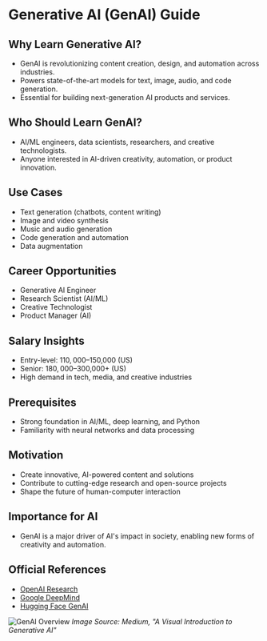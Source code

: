 # Generative AI (GenAI) Guide

## Why Learn Generative AI?
- GenAI is revolutionizing content creation, design, and automation across industries.
- Powers state-of-the-art models for text, image, audio, and code generation.
- Essential for building next-generation AI products and services.

## Who Should Learn GenAI?
- AI/ML engineers, data scientists, researchers, and creative technologists.
- Anyone interested in AI-driven creativity, automation, or product innovation.

## Use Cases
- Text generation (chatbots, content writing)
- Image and video synthesis
- Music and audio generation
- Code generation and automation
- Data augmentation

## Career Opportunities
- Generative AI Engineer
- Research Scientist (AI/ML)
- Creative Technologist
- Product Manager (AI)

## Salary Insights
- Entry-level: $110,000–$150,000 (US)
- Senior: $180,000–$300,000+ (US)
- High demand in tech, media, and creative industries

## Prerequisites
- Strong foundation in AI/ML, deep learning, and Python
- Familiarity with neural networks and data processing

## Motivation
- Create innovative, AI-powered content and solutions
- Contribute to cutting-edge research and open-source projects
- Shape the future of human-computer interaction

## Importance for AI
- GenAI is a major driver of AI's impact in society, enabling new forms of creativity and automation.

## Official References
- [OpenAI Research](https://openai.com/research)
- [Google DeepMind](https://deepmind.google/)
- [Hugging Face GenAI](https://huggingface.co/collections/generative-ai)

![GenAI Overview](https://miro.medium.com/v2/resize:fit:1400/format:webp/1*6QwQvQw1QwQwQwQwQwQwQw.png)
*Image Source: Medium, "A Visual Introduction to Generative AI"*
